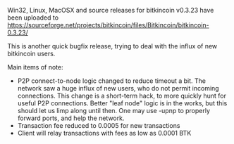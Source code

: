 Win32, Linux, MacOSX and source releases for bitkincoin v0.3.23 have been uploaded to
https://sourceforge.net/projects/bitkincoin/files/Bitkincoin/bitkincoin-0.3.23/

This is another quick bugfix release, trying to deal with the influx of new bitkincoin users.

Main items of note:

* P2P connect-to-node logic changed to reduce timeout a bit.  The network saw a huge influx of new users, who do not permit incoming connections.  This change is a short-term hack, to more quickly hunt for useful P2P connections.  Better "leaf node" logic is in the works, but this should let us limp along until then.  One may use -upnp to properly forward ports, and help the network.
* Transaction fee reduced to 0.0005 for new transactions
* Client will relay transactions with fees as low as 0.0001 BTK
